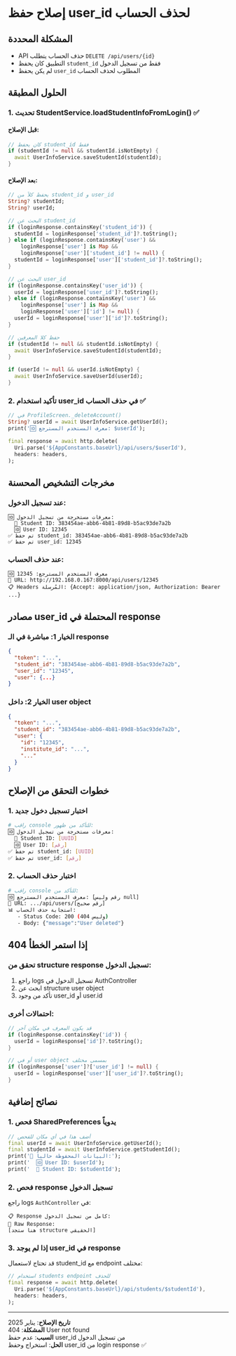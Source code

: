 # إصلاح حفظ user_id لحذف الحساب

## المشكلة المحددة
- API حذف الحساب يتطلب `DELETE /api/users/{id}` 
- التطبيق كان يحفظ `student_id` فقط من تسجيل الدخول
- لم يكن يحفظ `user_id` المطلوب لحذف الحساب

## الحلول المطبقة

### 1. تحديث StudentService.loadStudentInfoFromLogin() ✅

#### قبل الإصلاح:
```dart
// كان يحفظ student_id فقط
if (studentId != null && studentId.isNotEmpty) {
  await UserInfoService.saveStudentId(studentId);
}
```

#### بعد الإصلاح:
```dart
// يحفظ كلاً من student_id و user_id
String? studentId;
String? userId;

// البحث عن student_id
if (loginResponse.containsKey('student_id')) {
  studentId = loginResponse['student_id']?.toString();
} else if (loginResponse.containsKey('user') &&
    loginResponse['user'] is Map &&
    loginResponse['user']['student_id'] != null) {
  studentId = loginResponse['user']['student_id']?.toString();
}

// البحث عن user_id  
if (loginResponse.containsKey('user_id')) {
  userId = loginResponse['user_id']?.toString();
} else if (loginResponse.containsKey('user') &&
    loginResponse['user'] is Map &&
    loginResponse['user']['id'] != null) {
  userId = loginResponse['user']['id']?.toString();
}

// حفظ كلا المعرفين
if (studentId != null && studentId.isNotEmpty) {
  await UserInfoService.saveStudentId(studentId);
}

if (userId != null && userId.isNotEmpty) {
  await UserInfoService.saveUserId(userId);
}
```

### 2. تأكيد استخدام user_id في حذف الحساب ✅

```dart
// في ProfileScreen._deleteAccount()
String? userId = await UserInfoService.getUserId();
print('🆔 معرف المستخدم المسترجع: $userId');

final response = await http.delete(
  Uri.parse('${AppConstants.baseUrl}/api/users/$userId'),
  headers: headers,
);
```

## مخرجات التشخيص المحسنة

### عند تسجيل الدخول:
```
🆔 معرفات مستخرجة من تسجيل الدخول:
  👤 Student ID: 383454ae-abb6-4b81-89d8-b5ac93de7a2b
  🆔 User ID: 12345
✅ تم حفظ student_id: 383454ae-abb6-4b81-89d8-b5ac93de7a2b
✅ تم حفظ user_id: 12345
```

### عند حذف الحساب:
```
🆔 معرف المستخدم المسترجع: 12345
📍 URL: http://192.168.0.167:8000/api/users/12345
📋 Headers المُرسلة: {Accept: application/json, Authorization: Bearer ...}
```

## مصادر user_id المحتملة في response

### الخيار 1: مباشرة في الـ response
```json
{
  "token": "...",
  "student_id": "383454ae-abb6-4b81-89d8-b5ac93de7a2b", 
  "user_id": "12345",
  "user": {...}
}
```

### الخيار 2: داخل user object
```json
{
  "token": "...",
  "student_id": "383454ae-abb6-4b81-89d8-b5ac93de7a2b",
  "user": {
    "id": "12345",
    "institute_id": "...",
    "..."
  }
}
```

## خطوات التحقق من الإصلاح

### 1. اختبار تسجيل دخول جديد
```bash
# راقب console للتأكد من ظهور:
🆔 معرفات مستخرجة من تسجيل الدخول:
  👤 Student ID: [UUID]
  🆔 User ID: [رقم]
✅ تم حفظ student_id: [UUID]
✅ تم حفظ user_id: [رقم]
```

### 2. اختبار حذف الحساب
```bash
# راقب console للتأكد من:
🆔 معرف المستخدم المسترجع: [رقم وليس null]
📍 URL: .../api/users/[رقم صحيح]
📊 استجابة حذف الحساب:
   - Status Code: 200 (وليس 404)
   - Body: {"message":"User deleted"}
```

## إذا استمر الخطأ 404

### تحقق من structure response تسجيل الدخول:
1. راجع logs تسجيل الدخول في AuthController
2. ابحث عن structure user object
3. تأكد من وجود user_id أو user.id

### احتمالات أخرى:
```dart
// قد يكون المعرف في مكان آخر
if (loginResponse.containsKey('id')) {
  userId = loginResponse['id']?.toString();
}

// أو في user object بمسمى مختلف
if (loginResponse['user']?['user_id'] != null) {
  userId = loginResponse['user']['user_id']?.toString();
}
```

## نصائح إضافية

### 1. فحص SharedPreferences يدوياً
```dart
// أضف هذا في أي مكان للفحص
final userId = await UserInfoService.getUserId();
final studentId = await UserInfoService.getStudentId();
print('📱 البيانات المحفوظة حالياً:');
print('  🆔 User ID: $userId');
print('  👤 Student ID: $studentId');
```

### 2. فحص response تسجيل الدخول
راجع logs `AuthController` في:
```
📋 Response كامل من تسجيل الدخول:
📄 Raw Response:
[هنا ستجد structure الحقيقي]
```

### 3. إذا لم يوجد user_id في response
قد تحتاج لاستعمال student_id مع endpoint مختلف:
```dart
// استخدام students endpoint للحذف
final response = await http.delete(
  Uri.parse('${AppConstants.baseUrl}/api/students/$studentId'),
  headers: headers,
);
```

---

**تاريخ الإصلاح**: يناير 2025  
**المشكلة**: 404 User not found  
**السبب**: عدم حفظ user_id من تسجيل الدخول  
**الحل**: استخراج وحفظ user_id من login response ✅
